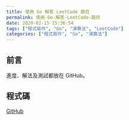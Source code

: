 ```yaml
---
title: 使用 Go 解答 LeetCode 題目
permalink: 使用-Go-解答-LeetCode-題目
date: 2020-02-15 15:36:54
tags: ["程式寫作", "Go", "演算法", "LeetCode"]
categories: ["程式寫作", "Go", "演算法"]
---
```


## 前言

進度、解法及測試都放在 GitHub。

## 程式碼

[GitHub](https://github.com/memochou1993/leetcode-go)
